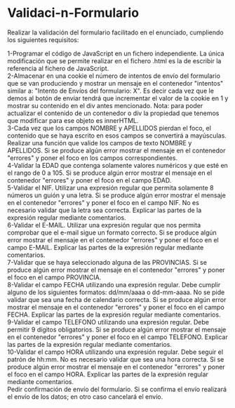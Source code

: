 # Validaci-n-Formulario
Realizar la validación del formulario facilitado en el enunciado, cumpliendo los siguientes requisitos:

1-Programar el código de JavaScript en un fichero independiente. La única modificación que se permite realizar en el fichero .html es la de escribir la referencia al fichero de JavaScript.<br>
2-Almacenar en una cookie el número de intentos de envío del formulario que se van produciendo y mostrar un mensaje en el contenedor "intentos" similar a: "Intento de Envíos del formulario: X". Es decir cada vez que le demos al botón de enviar tendrá que incrementar el valor de la cookie en 1 y mostrar su contenido en el div antes mencionado. Nota: para poder actualizar el contenido de un contenedor o div la propiedad que tenemos que modificar para ese objeto es innerHTML.<br>
3-Cada vez que los campos NOMBRE y APELLIDOS pierdan el foco, el contenido que se haya escrito en esos campos se convertirá a mayúsculas.<br>
Realizar una función que valide los campos de texto NOMBRE y APELLIDOS. Si se produce algún error mostrar el mensaje en el contenedor "errores" y poner el foco en los campos correspondientes.<br>
4-Validar la EDAD que contenga solamente valores numéricos y que esté en el rango de 0 a 105. Si se produce algún error mostrar el mensaje en el contenedor "errores" y poner el foco en el campo EDAD.<br>
5-Validar el NIF. Utilizar una expresión regular que permita solamente 8 números un guión y una letra. Si se produce algún error mostrar el mensaje en el contenedor "errores" y poner el foco en el campo NIF. No es necesario validar que la letra sea correcta. Explicar las partes de la expresión regular mediante comentarios.<br>
6-Validar el E-MAIL. Utilizar una expresión regular que nos permita comprobar que el e-mail sigue un formato correcto. Si se produce algún error mostrar el mensaje en el contenedor "errores" y poner el foco en el campo E-MAIL. Explicar las partes de la expresión regular mediante comentarios.<br>
7-Validar que se haya seleccionado alguna de las PROVINCIAS. Si se produce algún error mostrar el mensaje en el contenedor "errores" y poner el foco en el campo PROVINCIA.<br>
8-Validar el campo FECHA utilizando una expresión regular. Debe cumplir alguno de los siguientes formatos: dd/mm/aaaa o dd-mm-aaaa. No se pide validar que sea una fecha de calendario correcta. Si se produce algún error mostrar el mensaje en el contenedor "errores" y poner el foco en el campo FECHA. Explicar las partes de la expresión regular mediante comentarios.<br>
9-Validar el campo TELEFONO utilizando una expresión regular. Debe permitir 9 dígitos obligatorios. Si se produce algún error mostrar el mensaje en el contenedor "errores" y poner el foco en el campo TELEFONO. Explicar las partes de la expresión regular mediante comentarios.<br>
10-Validar el campo HORA utilizando una expresión regular. Debe seguir el patrón de hh:mm. No es necesario validar que sea una hora correcta. Si se produce algún error mostrar el mensaje en el contenedor "errores" y poner el foco en el campo HORA. Explicar las partes de la expresión regular mediante comentarios.<br>
Pedir confirmación de envío del formulario. Si se confirma el envío realizará el envío de los datos; en otro caso cancelará el envío.<br>
